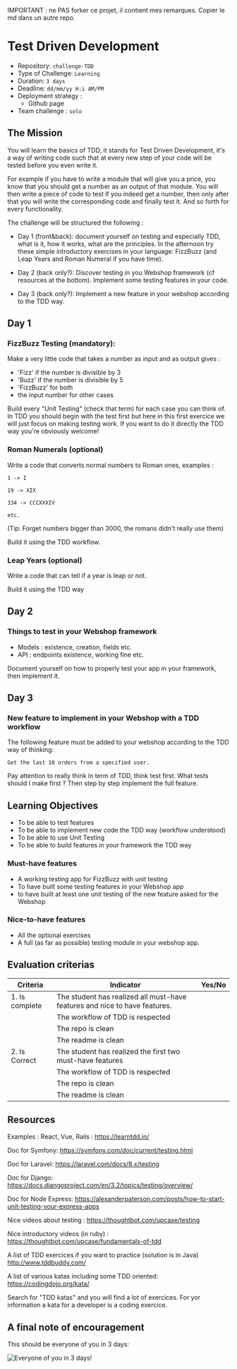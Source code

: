 IMPORTANT : ne PAS forker ce projet, il contient mes remarques. Copier le md dans un autre repo.



# Test Driven Development

- Repository: `challenge-TDD`
- Type of Challenge: `Learning`
- Duration: `3 days`
- Deadline: `dd/mm/yy H:i AM/PM`
- Deployment strategy :
	- Github page
- Team challenge : `solo`


## The Mission

You will learn the basics of TDD, it stands for Test Driven Development, it's a way of writing code such that at every new step of your code will be tested before you even write it.

For example if you have to write a module that will give you a price, you know that you should get a number as an output of that module. You will then write a piece of code to test if you indeed get a number, then only after that you will write the corresponding code and finally test it. And so forth for every functionality.

The challenge will be structured the following :

- Day 1 (front&back): document yourself on testing and especially TDD, what is it, how it works, what are the principles. In the afternoon try these simple introductory exercises in your language: FizzBuzz (and Leap Years and Roman Numeral if you have time).

- Day 2 (back only?): Discover testing in you Webshop framework (cf resources at the bottom). Implement some testing features in your code.

- Day 3 (back only?): Implement a new feature in your webshop according to the TDD way.


## Day 1

### FizzBuzz Testing (mandatory):

Make a very little code that takes a number as input and as output gives :
- 'Fizz' if the number is divisible by 3
- 'Buzz' if the number is divisible by 5
- 'FizzBuzz' for both
- the input number for other cases

Build every "Unit Testing" (check that term) for each case you can think of. In TDD you should begin with the test first but here in this first exercice we will just focus on making testing work. If you want to do it directly the TDD way you're obviously welcome!

### Roman Numerals (optional)


Write a code that converts normal numbers to Roman ones, examples :

`1 -> I`

`19 -> XIX`

`334 -> CCCXXXIV`

`etc.`

(Tip: Forget numbers bigger than 3000, the romans didn't really use them)

Build it using the TDD workflow.

### Leap Years (optional)

Write a code that can tell if a year is leap or not.

Build it using the TDD way


## Day 2

### Things to test in your Webshop framework

- Models : existence, creation, fields etc.
- API : endpoints existence, working fine etc.

Document yourself on how to properly test your app in your framework, then implement it.



## Day 3

### New feature to implement in your Webshop with a TDD workflow

The following feature must be added to your webshop according to the TDD way of thinking:

`Get the last 10 orders from a specified user.`

Pay attention to really think in term of TDD, think test first. What tests should I make first ? Then step by step implement the full feature.



## Learning Objectives

- To be able to test features
- To be able to implement new code the TDD way (workflow understood)
- To be able to use Unit Testing
- To be able to build features in your framework the TDD way


### Must-have features

- A working testing app for FizzBuzz with unit testing
- To have built some testing features in your Webshop app
- to have built at least one unit testing of the new feature asked for the Webshop


### Nice-to-have features

- All the optional exercises
- A full (as far as possible) testing module in your webshop app.




## Evaluation criterias

| Criteria       | Indicator                                                                             | Yes/No |
|----------------|---------------------------------------------------------------------------------------|--------|
| 1. Is complete | The student has realized all must-have features and nice to have features.            |        |
|                | The workflow of TDD is respected                                                      |        |
|                | The repo is clean                                                                     |        |
|                | The readme is clean                                                                   |        |
| 2. Is Correct  | The student has realized the first two must-have features                             |        |
|                | The workflow of TDD is respected                                                      |        |
|                | The repo is clean                                                                     |        |
|                | The readme is clean                                                                   |        |



## Resources

Examples : React, Vue, Rails :
https://learntdd.in/

Doc for Symfony:
https://symfony.com/doc/current/testing.html

Doc for Laravel:
https://laravel.com/docs/8.x/testing

Doc for Django:
https://docs.djangoproject.com/en/3.2/topics/testing/overview/

Doc for Node Express:
https://alexanderpaterson.com/posts/how-to-start-unit-testing-your-express-apps

Nice videos about testing :
https://thoughtbot.com/upcase/testing

Nice introductory videos (in ruby) :
https://thoughtbot.com/upcase/fundamentals-of-tdd

A list of TDD exercices if you want to practice (solution is in Java)
http://www.tddbuddy.com/

A list of various katas including some TDD oriented:
https://codingdojo.org/kata/

Search for "TDD katas" and you will find a lot of exercices. For yor information a kata for a developer is a coding exercice.


## A final note of encouragement

This should be everyone of you in 3 days:


![Everyone of you in 3 days!](https://media3.giphy.com/media/hpF9R9M1PHN5e5liSx/giphy.gif?cid=ecf05e47vd4pbsaibshclbkx3jcz7byn9kve1wrrp88e0zm1&rid=giphy.gif&ct=g)
